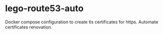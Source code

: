 # lego-route53-auto
Docker compose configuration to create tls certificates for https. Automate certificates renovation.
